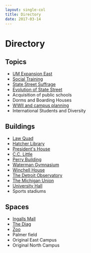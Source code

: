 ```yaml
---
layout: single-col
title: Directory
date: 2017-03-14
---
```


# Directory

## Topics
- [UM Expansion East](essays/um-expansion-east)
- [Social Training](essays/social-training)
- [State Street Suffrage](essays/state-street-suffrage)
- [Evolution of State Street](summaries/evolution-of-state-street)
- Acquisition of public schools
- Dorms and Boarding Houses
- [WWII and campus planning](essays/world-war-two)
- International Students and Diversity

## Buildings
- [Law Quad](essays/law-quad)
- [Hatcher Library](blurbs/hatcher-library)
- [President's House](blurbs/presidents-house)
- [C.C. Little](blurbs/cclittle)
- [Perry Building](summaries/perrybuilding)
- [Waterman Gymnasium](summaries/watermangymnasium)
- [Winchell House](summaries/winchell-house)
- [The Detroit Observatory](essays/detroit-observatory)
- [The Michigan Union](blurbs/union)
- [University Hall](essays/university-hall)
- Sports stadiums

## Spaces
- [Ingalls Mall](essays/ingalls-mall)
- [The Diag](essays/diag)
- [Zoo](blurbs/zoo)
- Palmer field
- Original East Campus
- Original North Campus
